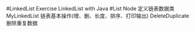 #LinkedList
    Exercise LinkedList with Java
#List
    Node 定义链表数据类
    MyLinkedList 链表基本操作(增、删、长度、排序、打印输出)
    DeleteDuplicate 删除重复数据